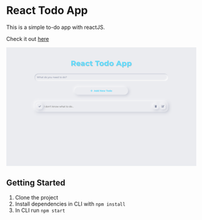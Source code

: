 # React Todo App

This is a simple to-do app with reactJS.

Check it out [here](https://taku0823.github.io/react-todo-app/)

![alt_text](screenshot.png)

## Getting Started

1. Clone the project
2. Install dependencies in CLI with `npm install`
3. In CLI run `npm start`
